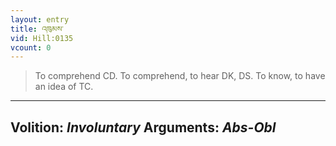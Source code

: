 ```yaml
---
layout: entry
title: འཁུམས་
vid: Hill:0135
vcount: 0
---
```

> To comprehend CD\. To comprehend, to hear DK, DS\. To know, to have an idea of TC\.

---
Volition: _Involuntary_
Arguments: _Abs-Obl_
---

